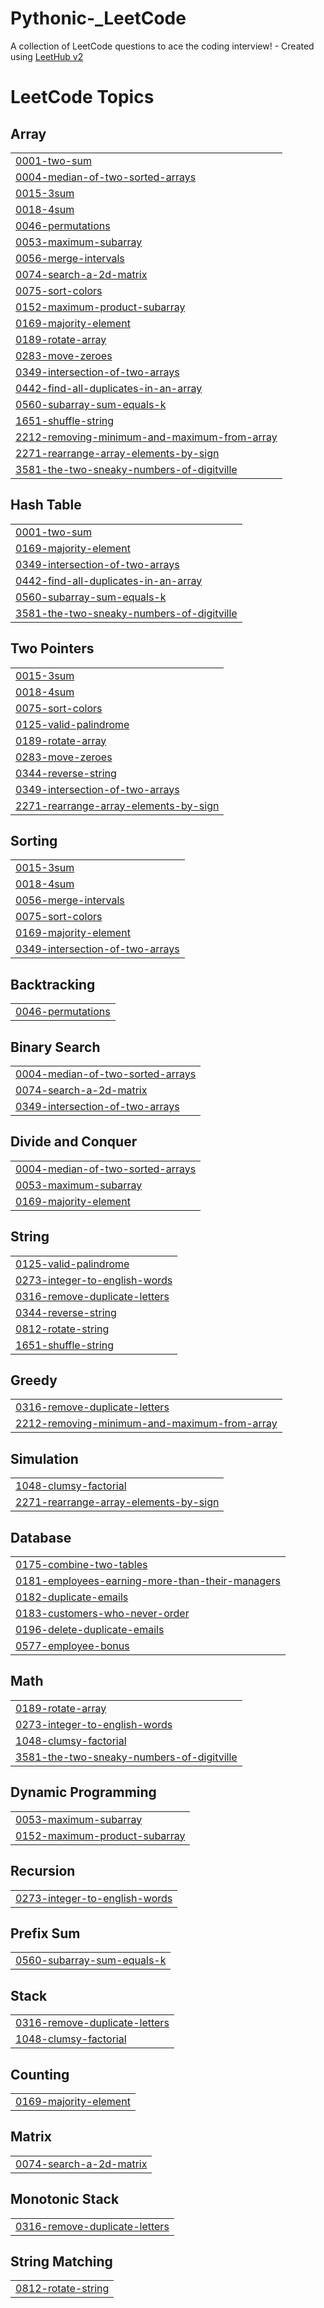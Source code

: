 # Pythonic-_LeetCode
A collection of LeetCode questions to ace the coding interview! - Created using [LeetHub v2](https://github.com/arunbhardwaj/LeetHub-2.0)

<!---LeetCode Topics Start-->
# LeetCode Topics
## Array
|  |
| ------- |
| [0001-two-sum](https://github.com/poojakhatri/Pythonic-_LeetCode/tree/master/0001-two-sum) |
| [0004-median-of-two-sorted-arrays](https://github.com/poojakhatri/Pythonic-_LeetCode/tree/master/0004-median-of-two-sorted-arrays) |
| [0015-3sum](https://github.com/poojakhatri/Pythonic-_LeetCode/tree/master/0015-3sum) |
| [0018-4sum](https://github.com/poojakhatri/Pythonic-_LeetCode/tree/master/0018-4sum) |
| [0046-permutations](https://github.com/poojakhatri/Pythonic-_LeetCode/tree/master/0046-permutations) |
| [0053-maximum-subarray](https://github.com/poojakhatri/Pythonic-_LeetCode/tree/master/0053-maximum-subarray) |
| [0056-merge-intervals](https://github.com/poojakhatri/Pythonic-_LeetCode/tree/master/0056-merge-intervals) |
| [0074-search-a-2d-matrix](https://github.com/poojakhatri/Pythonic-_LeetCode/tree/master/0074-search-a-2d-matrix) |
| [0075-sort-colors](https://github.com/poojakhatri/Pythonic-_LeetCode/tree/master/0075-sort-colors) |
| [0152-maximum-product-subarray](https://github.com/poojakhatri/Pythonic-_LeetCode/tree/master/0152-maximum-product-subarray) |
| [0169-majority-element](https://github.com/poojakhatri/Pythonic-_LeetCode/tree/master/0169-majority-element) |
| [0189-rotate-array](https://github.com/poojakhatri/Pythonic-_LeetCode/tree/master/0189-rotate-array) |
| [0283-move-zeroes](https://github.com/poojakhatri/Pythonic-_LeetCode/tree/master/0283-move-zeroes) |
| [0349-intersection-of-two-arrays](https://github.com/poojakhatri/Pythonic-_LeetCode/tree/master/0349-intersection-of-two-arrays) |
| [0442-find-all-duplicates-in-an-array](https://github.com/poojakhatri/Pythonic-_LeetCode/tree/master/0442-find-all-duplicates-in-an-array) |
| [0560-subarray-sum-equals-k](https://github.com/poojakhatri/Pythonic-_LeetCode/tree/master/0560-subarray-sum-equals-k) |
| [1651-shuffle-string](https://github.com/poojakhatri/Pythonic-_LeetCode/tree/master/1651-shuffle-string) |
| [2212-removing-minimum-and-maximum-from-array](https://github.com/poojakhatri/Pythonic-_LeetCode/tree/master/2212-removing-minimum-and-maximum-from-array) |
| [2271-rearrange-array-elements-by-sign](https://github.com/poojakhatri/Pythonic-_LeetCode/tree/master/2271-rearrange-array-elements-by-sign) |
| [3581-the-two-sneaky-numbers-of-digitville](https://github.com/poojakhatri/Pythonic-_LeetCode/tree/master/3581-the-two-sneaky-numbers-of-digitville) |
## Hash Table
|  |
| ------- |
| [0001-two-sum](https://github.com/poojakhatri/Pythonic-_LeetCode/tree/master/0001-two-sum) |
| [0169-majority-element](https://github.com/poojakhatri/Pythonic-_LeetCode/tree/master/0169-majority-element) |
| [0349-intersection-of-two-arrays](https://github.com/poojakhatri/Pythonic-_LeetCode/tree/master/0349-intersection-of-two-arrays) |
| [0442-find-all-duplicates-in-an-array](https://github.com/poojakhatri/Pythonic-_LeetCode/tree/master/0442-find-all-duplicates-in-an-array) |
| [0560-subarray-sum-equals-k](https://github.com/poojakhatri/Pythonic-_LeetCode/tree/master/0560-subarray-sum-equals-k) |
| [3581-the-two-sneaky-numbers-of-digitville](https://github.com/poojakhatri/Pythonic-_LeetCode/tree/master/3581-the-two-sneaky-numbers-of-digitville) |
## Two Pointers
|  |
| ------- |
| [0015-3sum](https://github.com/poojakhatri/Pythonic-_LeetCode/tree/master/0015-3sum) |
| [0018-4sum](https://github.com/poojakhatri/Pythonic-_LeetCode/tree/master/0018-4sum) |
| [0075-sort-colors](https://github.com/poojakhatri/Pythonic-_LeetCode/tree/master/0075-sort-colors) |
| [0125-valid-palindrome](https://github.com/poojakhatri/Pythonic-_LeetCode/tree/master/0125-valid-palindrome) |
| [0189-rotate-array](https://github.com/poojakhatri/Pythonic-_LeetCode/tree/master/0189-rotate-array) |
| [0283-move-zeroes](https://github.com/poojakhatri/Pythonic-_LeetCode/tree/master/0283-move-zeroes) |
| [0344-reverse-string](https://github.com/poojakhatri/Pythonic-_LeetCode/tree/master/0344-reverse-string) |
| [0349-intersection-of-two-arrays](https://github.com/poojakhatri/Pythonic-_LeetCode/tree/master/0349-intersection-of-two-arrays) |
| [2271-rearrange-array-elements-by-sign](https://github.com/poojakhatri/Pythonic-_LeetCode/tree/master/2271-rearrange-array-elements-by-sign) |
## Sorting
|  |
| ------- |
| [0015-3sum](https://github.com/poojakhatri/Pythonic-_LeetCode/tree/master/0015-3sum) |
| [0018-4sum](https://github.com/poojakhatri/Pythonic-_LeetCode/tree/master/0018-4sum) |
| [0056-merge-intervals](https://github.com/poojakhatri/Pythonic-_LeetCode/tree/master/0056-merge-intervals) |
| [0075-sort-colors](https://github.com/poojakhatri/Pythonic-_LeetCode/tree/master/0075-sort-colors) |
| [0169-majority-element](https://github.com/poojakhatri/Pythonic-_LeetCode/tree/master/0169-majority-element) |
| [0349-intersection-of-two-arrays](https://github.com/poojakhatri/Pythonic-_LeetCode/tree/master/0349-intersection-of-two-arrays) |
## Backtracking
|  |
| ------- |
| [0046-permutations](https://github.com/poojakhatri/Pythonic-_LeetCode/tree/master/0046-permutations) |
## Binary Search
|  |
| ------- |
| [0004-median-of-two-sorted-arrays](https://github.com/poojakhatri/Pythonic-_LeetCode/tree/master/0004-median-of-two-sorted-arrays) |
| [0074-search-a-2d-matrix](https://github.com/poojakhatri/Pythonic-_LeetCode/tree/master/0074-search-a-2d-matrix) |
| [0349-intersection-of-two-arrays](https://github.com/poojakhatri/Pythonic-_LeetCode/tree/master/0349-intersection-of-two-arrays) |
## Divide and Conquer
|  |
| ------- |
| [0004-median-of-two-sorted-arrays](https://github.com/poojakhatri/Pythonic-_LeetCode/tree/master/0004-median-of-two-sorted-arrays) |
| [0053-maximum-subarray](https://github.com/poojakhatri/Pythonic-_LeetCode/tree/master/0053-maximum-subarray) |
| [0169-majority-element](https://github.com/poojakhatri/Pythonic-_LeetCode/tree/master/0169-majority-element) |
## String
|  |
| ------- |
| [0125-valid-palindrome](https://github.com/poojakhatri/Pythonic-_LeetCode/tree/master/0125-valid-palindrome) |
| [0273-integer-to-english-words](https://github.com/poojakhatri/Pythonic-_LeetCode/tree/master/0273-integer-to-english-words) |
| [0316-remove-duplicate-letters](https://github.com/poojakhatri/Pythonic-_LeetCode/tree/master/0316-remove-duplicate-letters) |
| [0344-reverse-string](https://github.com/poojakhatri/Pythonic-_LeetCode/tree/master/0344-reverse-string) |
| [0812-rotate-string](https://github.com/poojakhatri/Pythonic-_LeetCode/tree/master/0812-rotate-string) |
| [1651-shuffle-string](https://github.com/poojakhatri/Pythonic-_LeetCode/tree/master/1651-shuffle-string) |
## Greedy
|  |
| ------- |
| [0316-remove-duplicate-letters](https://github.com/poojakhatri/Pythonic-_LeetCode/tree/master/0316-remove-duplicate-letters) |
| [2212-removing-minimum-and-maximum-from-array](https://github.com/poojakhatri/Pythonic-_LeetCode/tree/master/2212-removing-minimum-and-maximum-from-array) |
## Simulation
|  |
| ------- |
| [1048-clumsy-factorial](https://github.com/poojakhatri/Pythonic-_LeetCode/tree/master/1048-clumsy-factorial) |
| [2271-rearrange-array-elements-by-sign](https://github.com/poojakhatri/Pythonic-_LeetCode/tree/master/2271-rearrange-array-elements-by-sign) |
## Database
|  |
| ------- |
| [0175-combine-two-tables](https://github.com/poojakhatri/Pythonic-_LeetCode/tree/master/0175-combine-two-tables) |
| [0181-employees-earning-more-than-their-managers](https://github.com/poojakhatri/Pythonic-_LeetCode/tree/master/0181-employees-earning-more-than-their-managers) |
| [0182-duplicate-emails](https://github.com/poojakhatri/Pythonic-_LeetCode/tree/master/0182-duplicate-emails) |
| [0183-customers-who-never-order](https://github.com/poojakhatri/Pythonic-_LeetCode/tree/master/0183-customers-who-never-order) |
| [0196-delete-duplicate-emails](https://github.com/poojakhatri/Pythonic-_LeetCode/tree/master/0196-delete-duplicate-emails) |
| [0577-employee-bonus](https://github.com/poojakhatri/Pythonic-_LeetCode/tree/master/0577-employee-bonus) |
## Math
|  |
| ------- |
| [0189-rotate-array](https://github.com/poojakhatri/Pythonic-_LeetCode/tree/master/0189-rotate-array) |
| [0273-integer-to-english-words](https://github.com/poojakhatri/Pythonic-_LeetCode/tree/master/0273-integer-to-english-words) |
| [1048-clumsy-factorial](https://github.com/poojakhatri/Pythonic-_LeetCode/tree/master/1048-clumsy-factorial) |
| [3581-the-two-sneaky-numbers-of-digitville](https://github.com/poojakhatri/Pythonic-_LeetCode/tree/master/3581-the-two-sneaky-numbers-of-digitville) |
## Dynamic Programming
|  |
| ------- |
| [0053-maximum-subarray](https://github.com/poojakhatri/Pythonic-_LeetCode/tree/master/0053-maximum-subarray) |
| [0152-maximum-product-subarray](https://github.com/poojakhatri/Pythonic-_LeetCode/tree/master/0152-maximum-product-subarray) |
## Recursion
|  |
| ------- |
| [0273-integer-to-english-words](https://github.com/poojakhatri/Pythonic-_LeetCode/tree/master/0273-integer-to-english-words) |
## Prefix Sum
|  |
| ------- |
| [0560-subarray-sum-equals-k](https://github.com/poojakhatri/Pythonic-_LeetCode/tree/master/0560-subarray-sum-equals-k) |
## Stack
|  |
| ------- |
| [0316-remove-duplicate-letters](https://github.com/poojakhatri/Pythonic-_LeetCode/tree/master/0316-remove-duplicate-letters) |
| [1048-clumsy-factorial](https://github.com/poojakhatri/Pythonic-_LeetCode/tree/master/1048-clumsy-factorial) |
## Counting
|  |
| ------- |
| [0169-majority-element](https://github.com/poojakhatri/Pythonic-_LeetCode/tree/master/0169-majority-element) |
## Matrix
|  |
| ------- |
| [0074-search-a-2d-matrix](https://github.com/poojakhatri/Pythonic-_LeetCode/tree/master/0074-search-a-2d-matrix) |
## Monotonic Stack
|  |
| ------- |
| [0316-remove-duplicate-letters](https://github.com/poojakhatri/Pythonic-_LeetCode/tree/master/0316-remove-duplicate-letters) |
## String Matching
|  |
| ------- |
| [0812-rotate-string](https://github.com/poojakhatri/Pythonic-_LeetCode/tree/master/0812-rotate-string) |
<!---LeetCode Topics End-->